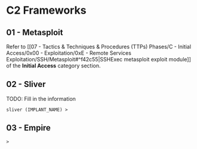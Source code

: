 # C2 Frameworks

## 01 - Metasploit

Refer to [[07 - Tactics & Techniques & Procedures (TTPs) Phases/C - Initial Access/0x00 - Exploitation/0xE - Remote Services Exploitation/SSH/Metasploit#^f42c55|SSHExec metasploit exploit module]] of the **Initial Access** category section.

## 02 - Sliver

TODO: Fill in the information

```
sliver (IMPLANT_NAME) >
```

## 03 - Empire

```
>
```